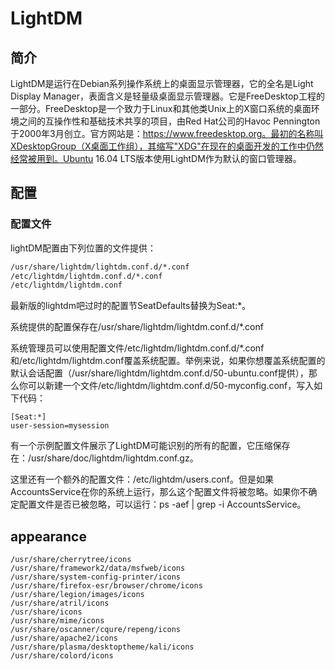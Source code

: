 # LightDM

## 简介
LightDM是运行在Debian系列操作系统上的桌面显示管理器，它的全名是Light Display Manager，表面含义是轻量级桌面显示管理器。它是FreeDesktop工程的一部分。FreeDesktop是一个致力于Linux和其他类Unix上的X窗口系统的桌面环境之间的互操作性和基础技术共享的项目，由Red Hat公司的Havoc Pennington于2000年3月创立。官方网站是：https://www.freedesktop.org。最初的名称叫XDesktopGroup（X桌面工作组），其缩写"XDG"在现在的桌面开发的工作中仍然经常被用到。Ubuntu 16.04 LTS版本使用LightDM作为默认的窗口管理器。

## 配置

### 配置文件

lightDM配置由下列位置的文件提供：

```sh
/usr/share/lightdm/lightdm.conf.d/*.conf
/etc/lightdm/lightdm.conf.d/*.conf
/etc/lightdm/lightdm.conf
```

最新版的lightdm吧过时的配置节SeatDefaults替换为Seat:*。

系统提供的配置保存在/usr/share/lightdm/lightdm.conf.d/*.conf

系统管理员可以使用配置文件/etc/lightdm/lightdm.conf.d/*.conf和/etc/lightdm/lightdm.conf覆盖系统配置。举例来说，如果你想覆盖系统配置的默认会话配置（/usr/share/lightdm/lightdm.conf.d/50-ubuntu.conf提供），那么你可以新建一个文件/etc/lightdm/lightdm.conf.d/50-myconfig.conf，写入如下代码：

```
[Seat:*]
user-session=mysession
```

有一个示例配置文件展示了LightDM可能识别的所有的配置，它压缩保存在：/usr/share/doc/lightdm/lightdm.conf.gz。

这里还有一个额外的配置文件：/etc/lightdm/users.conf。但是如果AccountsService在你的系统上运行，那么这个配置文件将被忽略。如果你不确定配置文件是否已被忽略，可以运行：ps -aef | grep -i AccountsService。


## appearance
```
/usr/share/cherrytree/icons
/usr/share/framework2/data/msfweb/icons
/usr/share/system-config-printer/icons
/usr/share/firefox-esr/browser/chrome/icons
/usr/share/legion/images/icons
/usr/share/atril/icons
/usr/share/icons
/usr/share/mime/icons
/usr/share/oscanner/cqure/repeng/icons
/usr/share/apache2/icons
/usr/share/plasma/desktoptheme/kali/icons
/usr/share/colord/icons
```